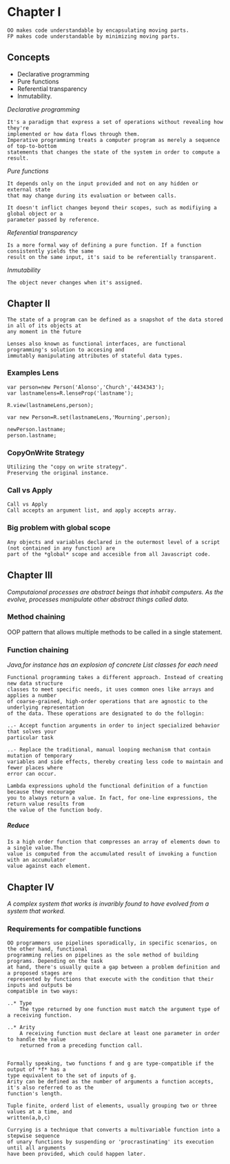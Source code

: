 # Chapter I

    OO makes code understandable by encapsulating moving parts.
    FP makes code understandable by minimizing moving parts.

## Concepts 

* Declarative programming
* Pure functions
* Referential transparency
* Inmutability.
    
    
*Declarative programming*

    It's a paradigm that express a set of operations without revealing how they're
    implemented or how data flows through them.
    Imperative programming treats a computer program as merely a sequence of top-to-bottom
    statements that changes the state of the system in order to compute a result.
    
*Pure functions*

    It depends only on the input provided and not on any hidden or external state
    that may change during its evaluation or between calls.
    
    It doesn't inflict changes beyond their scopes, such as modifiying a global object or a 
    parameter passed by reference.
    
    
*Referential transparency*
  
    Is a more formal way of defining a pure function. If a function consistently yields the same
    result on the same input, it's said to be referentially transparent.
    
*Inmutability*

    The object never changes when it's assigned.

## Chapter II

    The state of a program can be defined as a snapshot of the data stored in all of its objects at 
    any moment in the future
    
    Lenses also known as functional interfaces, are functional programming's solution to accesing and 
    immutably manipulating attributes of stateful data types.

### Examples Lens

    var person=new Person('Alonso','Church','4434343');
    var lastnamelens=R.lenseProp('lastname');
    
    R.view(lastnameLens,person);
    
    var new Person=R.set(lastnameLens,'Mourning',person);
    
    newPerson.lastname;
    person.lastname;
    
      
### CopyOnWrite Strategy

    Utilizing the "copy on write strategy".
    Preserving the original instance.
    

### Call vs Apply

    Call vs Apply
    Call accepts an argument list, and apply accepts array.
    
### Big problem with global scope

    Any objects and variables declared in the outermost level of a script (not contained in any function) are
    part of the *global* scope and accesible from all Javascript code.
    
## Chapter III

*Computaional processes are abstract beings that inhabit computers.
 As the evolve, processes manipulate other abstract things called data.*
 
 
### Method chaining

OOP pattern that allows multiple methods to be called in a single statement.

### Function chaining

*Java,for instance has an explosion of concrete List classes for each need*

    Functional programming takes a different approach. Instead of creating new data structure
    classes to meet specific needs, it uses common ones like arrays and applies a number
    of coarse-grained, high-order operations that are agnostic to the underlying representation
    of the data. These operations are designated to do the follogin:
    
    ..- Accept function arguments in order to inject specialized behavior that solves your
    particular task
    
    ..- Replace the traditional, manual looping mechanism that contain mutation of temporary 
    variables and side effects, thereby creating less code to maintain and fewer places where 
    error can occur.
    
    Lambda expressions uphold the functional definition of a function because they encourage
    you to always return a value. In fact, for one-line expressions, the return value results from 
    the value of the function body.
    
##### Reduce
 
    Is a high order function that compresses an array of elements down to a single value.The
    value is computed from the accumulated result of invoking a function with an accumulator
    value against each element.
    
 
 
## Chapter IV

*A complex system that works is invaribly found to have evolved from a system that worked.*

### Requirements for compatible functions

    OO programmers use pipelines sporadically, in specific scenarios, on the other hand, functional
    programming relies on pipelines as the sole method of building programs. Depending on the task
    at hand, there's usually quite a gap between a problem definition and a proposed stages are
    represented by functions that execute with the condition that their inputs and outputs be 
    compatible in two ways:
    
    ..* Type
        The type returned by one function must match the argument type of a receiving function.
        
    ..* Arity
        A receiving function must declare at least one parameter in order to handle the value
        returned from a preceding function call.
        
    
    Formally speaking, two functions f and g are type-compatible if the output of *f* has a
    type equivalent to the set of inputs of g.
    Arity can be defined as the number of arguments a function accepts, it's also referred to as the
    function's length.
     
    Tuple finite, orderd list of elements, usually grouping two or three values at a time, and
    written(a,b,c)
    
    Currying is a technique that converts a multivariable function into a stepwise sequence
    of unary functions by suspending or 'procrastinating' its execution until all arguments
    have been provided, which could happen later.
    
